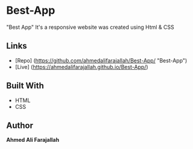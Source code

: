 # Best-App
"Best App" It's a responsive website was created using Html &amp; CSS

## Links
- [Repo] (<https://github.com/ahmedalifarajallah/Best-App/> "Best-App")
- [Live] (<https://ahmedalifarajallah.github.io/Best-App/>)

## Built With
- HTML
- CSS

## Author
**Ahmed Ali Farajallah**
